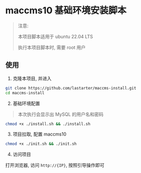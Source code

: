 # maccms10 基础环境安装脚本

> 注意: 
>
> 本项目脚本适用于 ubuntu 22.04 LTS
>
> 执行本项目脚本时, 需要 root 用户

## 使用

1. 克隆本项目, 并进入

```bash
git clone https://github.com/lastarter/maccms-install.git
cd maccms-install
```

2. 基础环境配置

> 本次执行会显示出 MySQL 的用户名和密码

```bash
chmod +x ./install.sh && ./install.sh
```

3. 项目拉取, 配置 maccms10

```bash
chmod +x ./init.sh && ./init.sh
```

4. 访问项目

打开浏览器, 访问 `http://{IP}`, 按照引导操作即可